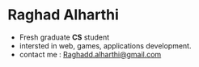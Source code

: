 #  Raghad Alharthi

- Fresh graduate **CS** student
- intersted in web, games, applications development.
- contact me : Raghadd.alharthi@gmail.com
